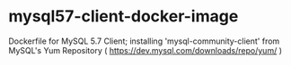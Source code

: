 # mysql57-client-docker-image
Dockerfile for MySQL 5.7 Client;
installing 'mysql-community-client' from MySQL's Yum Repository ( https://dev.mysql.com/downloads/repo/yum/ )
